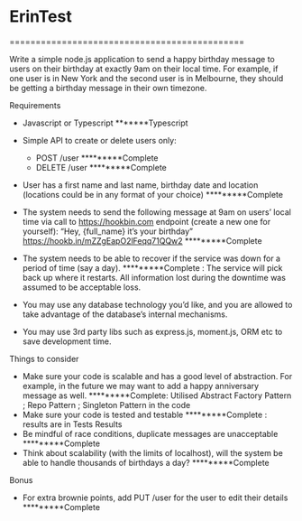 # ErinTest

=============================================

Write a simple node.js application to send a happy birthday message to users on their birthday at exactly 9am on their local time. For example, if one user is in New York and the second user is in Melbourne, they should be getting a birthday message in their own timezone.

Requirements
* Javascript or Typescript
*******Typescript

* Simple API to create or delete users only:
    * POST /user 
        *********Complete
    * DELETE /user
        *********Complete
* User has a first name and last name, birthday date and location (locations could be in any format of your choice)
*********Complete
* The system needs to send the following message at 9am on users’ local time via call to https://hookbin.com endpoint (create a new one for yourself): “Hey, {full_name} it’s your birthday”
https://hookb.in/mZZgEapO2lFeqq71QQw2
*********Complete
* The system needs to be  able to recover if the service was down for a period of time (say a day).
*********Complete : The service will pick back up where it restarts. All information lost during the downtime was assumed to be acceptable loss.
* You may use any database technology you’d like, and you are allowed to take advantage of the database’s internal mechanisms.
* You may use 3rd party libs such as express.js, moment.js, ORM etc to save development time.

Things to consider
* Make sure your code is scalable and has a good level of abstraction. For example, in the future we may want to add a happy anniversary message as well.
*********Complete: Utilised Abstract Factory Pattern ; Repo Pattern ; Singleton Pattern in the code
* Make sure your code is tested and testable
*********Complete : results are in Tests Results
* Be mindful of race conditions, duplicate messages are unacceptable
*********Complete 
* Think about scalability (with the limits of localhost), will the system be able to handle thousands of birthdays a day?
*********Complete 

Bonus
* For extra brownie points, add PUT /user for the user to edit their details
*********Complete 




